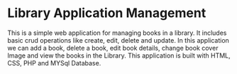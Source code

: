 # Library Application Management
This is a simple web application for managing books in a library. It includes basic crud operations like create, edit, delete and update.
In this application we can add a book, delete a book, edit book details, change book cover Image and view the books in the Library.
This application is built with HTML, CSS, PHP and MYSql Database.